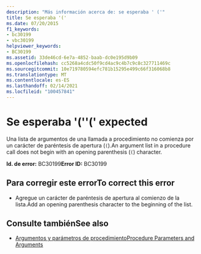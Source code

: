 ```yaml
---
description: "Más información acerca de: se esperaba ' ('"
title: Se esperaba '('
ms.date: 07/20/2015
f1_keywords:
- bc30199
- vbc30199
helpviewer_keywords:
- BC30199
ms.assetid: 33de46cd-6e7a-4852-baab-dc0e195d9b09
ms.openlocfilehash: cc5268a4cdc50f9cd4ac9c4b7c9c8c327711469c
ms.sourcegitcommit: 10e719780594efc781b15295e499c66f316068b8
ms.translationtype: MT
ms.contentlocale: es-ES
ms.lasthandoff: 02/14/2021
ms.locfileid: "100457841"
---
```

# <a name="-expected"></a><span data-ttu-id="d9dda-103">Se esperaba '('</span><span class="sxs-lookup"><span data-stu-id="d9dda-103">'(' expected</span></span>

<span data-ttu-id="d9dda-104">Una lista de argumentos de una llamada a procedimiento no comienza por un carácter de paréntesis de apertura (`(`).</span><span class="sxs-lookup"><span data-stu-id="d9dda-104">An argument list in a procedure call does not begin with an opening parenthesis (`(`) character.</span></span>  
  
 <span data-ttu-id="d9dda-105">**Id. de error:** BC30199</span><span class="sxs-lookup"><span data-stu-id="d9dda-105">**Error ID:** BC30199</span></span>  
  
## <a name="to-correct-this-error"></a><span data-ttu-id="d9dda-106">Para corregir este error</span><span class="sxs-lookup"><span data-stu-id="d9dda-106">To correct this error</span></span>  
  
- <span data-ttu-id="d9dda-107">Agregue un carácter de paréntesis de apertura al comienzo de la lista.</span><span class="sxs-lookup"><span data-stu-id="d9dda-107">Add an opening parenthesis character to the beginning of the list.</span></span>  
  
## <a name="see-also"></a><span data-ttu-id="d9dda-108">Consulte también</span><span class="sxs-lookup"><span data-stu-id="d9dda-108">See also</span></span>

- [<span data-ttu-id="d9dda-109">Argumentos y parámetros de procedimiento</span><span class="sxs-lookup"><span data-stu-id="d9dda-109">Procedure Parameters and Arguments</span></span>](../programming-guide/language-features/procedures/procedure-parameters-and-arguments.md)
